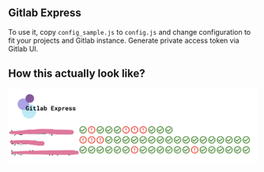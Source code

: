 Gitlab Express
--------

To use it, copy `config_sample.js` to `config.js` and change
configuration to fit your projects and Gitlab instance. Generate private
access token via Gitlab UI.

How this actually look like?
-----

![obligatory screenshot][screenshot]

[screenshot]: docs/screenshot.png